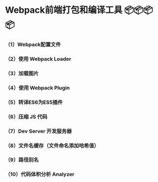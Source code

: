 # Webpack前端打包和编译工具 📦📦📦📦
### （1）Webpack配置文件
### （2）使用 Webpack Loader
### （3）加载图片
### （4）使用 Webpack Plugin
### （5）转译ES6为ES5插件
### （6）压缩 JS 代码
### （7）Dev Server 开发服务器
### （8）文件名缓存（文件命名添加哈希值）
### （9）路径别名
### （10）代码体积分析 Analyzer